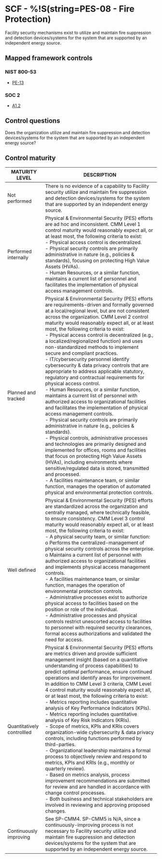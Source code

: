 # SCF - %!S(string=PES-08 - Fire Protection)
Facility security mechanisms exist to utilize and maintain fire suppression and detection devices/systems for the system that are supported by an independent energy source. 
## Mapped framework controls
### NIST 800-53
- [PE-13](../nist80053/pe-13.md)
### SOC 2
- [A1.2](../soc2/a12.md)
## Control questions
Does the organization utilize and maintain fire suppression and detection devices/systems for the system that are supported by an independent energy source? 
## Control maturity
|       MATURITY LEVEL       |                                                                                                                                                                                                                                                                                                                                                                                                                                                                                                                                                                                                                                                                                                              DESCRIPTION                                                                                                                                                                                                                                                                                                                                                                                                                                                                                                                                                                                                                                                                                                              |
|----------------------------|---------------------------------------------------------------------------------------------------------------------------------------------------------------------------------------------------------------------------------------------------------------------------------------------------------------------------------------------------------------------------------------------------------------------------------------------------------------------------------------------------------------------------------------------------------------------------------------------------------------------------------------------------------------------------------------------------------------------------------------------------------------------------------------------------------------------------------------------------------------------------------------------------------------------------------------------------------------------------------------------------------------------------------------------------------------------------------------------------------------------------------------------------------------------------------------------------------------------------------------------------------------------------------------------------------------------------------------------------------------------------------------------------------------------------------------|
| Not performed              | There is no evidence of a capability to Facility security utilize and maintain fire suppression and detection devices/systems for the system that are supported by an independent energy source.                                                                                                                                                                                                                                                                                                                                                                                                                                                                                                                                                                                                                                                                                                                                                                                                                                                                                                                                                                                                                                                                                                                                                                                                                                      |
| Performed internally       | Physical & Environmental Security (PES) efforts are ad hoc and inconsistent. CMM Level 1 control maturity would reasonably expect all, or at least most, the following criteria to exist:<br>- Physical access control is decentralized.<br>- Physical security controls are primarily administrative in nature (e.g., policies & standards), focusing on protecting High Value Assets (HVAs).<br>- Human Resources, or a similar function, maintains a current list of personnel and facilitates the implementation of physical access management controls.                                                                                                                                                                                                                                                                                                                                                                                                                                                                                                                                                                                                                                                                                                                                                                                                                                                                          |
| Planned and tracked        | Physical & Environmental Security (PES) efforts are requirements-driven and formally governed at a local/regional level, but are not consistent across the organization. CMM Level 2 control maturity would reasonably expect all, or at least most, the following criteria to exist:<br>- Physical access control is decentralized (e.g., a localized/regionalized function) and uses non-standardized methods to implement secure and compliant practices. <br>- IT/cybersecurity personnel identify cybersecurity & data privacy controls that are appropriate to address applicable statutory, regulatory and contractual requirements for physical access control.<br>- Human Resources, or a similar function, maintains a current list of personnel with authorized access to organizational facilities and facilitates the implementation of physical access management controls.<br>- Physical security controls are primarily administrative in nature (e.g., policies & standards).<br>- Physical controls, administrative processes and technologies are primarily designed and implemented for offices, rooms and facilities that focus on protecting High Value Assets (HVAs), including environments where sensitive/regulated data is stored, transmitted and processed. <br>- A facilities maintenance team, or similar function, manages the operation of automated physical and environmental protection controls. |
| Well defined               | Physical & Environmental Security (PES) efforts are standardized across the organization and centrally managed, where technically feasible, to ensure consistency. CMM Level 3 control maturity would reasonably expect all, or at least most, the following criteria to exist:<br>- A physical security team, or similar function:<br>o	Performs the centralized-management of physical security controls across the enterprise. <br>o	Maintains a current list of personnel with authorized access to organizational facilities and implements physical access management controls.<br>- A facilities maintenance team, or similar function, manages the operation of environmental protection controls.<br>- Administrative processes exist to authorize physical access to facilities based on the position or role of the individual.<br>- Administrative processes and physical controls restrict unescorted access to facilities to personnel with required security clearances, formal access authorizations and validated the need for access.                                                                                                                                                                                                                                                                                                                                                                                 |
| Quantitatively controllled | Physical & Environmental Security (PES) efforts are metrics driven and provide sufficient management insight (based on a quantitative understanding of process capabilities) to predict optimal performance, ensure continued operations and identify areas for improvement. In addition to CMM Level 3 criteria, CMM Level 4 control maturity would reasonably expect all, or at least most, the following criteria to exist:<br>- 	Metrics reporting includes quantitative analysis of Key Performance Indicators (KPIs).<br>- 	Metrics reporting includes quantitative analysis of Key Risk Indicators (KRIs).<br>- 	Scope of metrics, KPIs and KRIs covers organization-wide cybersecurity & data privacy controls, including functions performed by third-parties.<br>- 	Organizational leadership maintains a formal process to objectively review and respond to metrics, KPIs and KRIs (e.g., monthly or quarterly review).<br>- 	Based on metrics analysis, process improvement recommendations are submitted for review and are handled in accordance with change control processes.<br>- 	Both business and technical stakeholders are involved in reviewing and approving proposed changes.                                                                                                                                                                                                                                     |
| Continuously improving     | See SP-CMM4. SP-CMM5 is N/A, since a continuously-improving process is not necessary to Facility security utilize and maintain fire suppression and detection devices/systems for the system that are supported by an independent energy source.                                                                                                                                                                                                                                                                                                                                                                                                                                                                                                                                                                                                                                                                                                                                                                                                                                                                                                                                                                                                                                                                                                                                                                                      |
